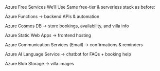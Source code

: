 Azure Free Services We’ll Use
Same free-tier & serverless stack as before:

Azure Functions → backend APIs & automation

Azure Cosmos DB → store bookings, availability, and villa info

Azure Static Web Apps → frontend hosting

Azure Communication Services (Email) → confirmations & reminders

Azure AI Language Service → chatbot for FAQs + booking help

Azure Blob Storage → villa images
